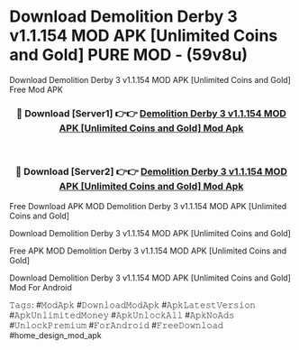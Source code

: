 # Download Demolition Derby 3 v1.1.154 MOD APK [Unlimited Coins and Gold] PURE MOD - (59v8u)
Download Demolition Derby 3 v1.1.154 MOD APK [Unlimited Coins and Gold] Free Mod APK

<div align="center">
<h3>🔴 Download [Server1] 👉👉 <a href="https://apk-comot.site?title=Demolition_Derby_3_v1.1.154_MOD_APK_[Unlimited_Coins_and_Gold]">Demolition Derby 3 v1.1.154 MOD APK [Unlimited Coins and Gold] Mod Apk</a></h3><br>

<h3>🔴 Download [Server2] 👉👉 <a href="https://apk-comot.site?title=Demolition_Derby_3_v1.1.154_MOD_APK_[Unlimited_Coins_and_Gold]">Demolition Derby 3 v1.1.154 MOD APK [Unlimited Coins and Gold] Mod Apk</a></h3>
</div>


Free Download APK MOD Demolition Derby 3 v1.1.154 MOD APK [Unlimited Coins and Gold]

Download Demolition Derby 3 v1.1.154 MOD APK [Unlimited Coins and Gold] 

Free APK MOD Demolition Derby 3 v1.1.154 MOD APK [Unlimited Coins and Gold] 

Download Demolition Derby 3 v1.1.154 MOD APK [Unlimited Coins and Gold] Mod For Android

𝚃𝚊𝚐𝚜: #𝙼𝚘𝚍𝙰𝚙𝚔 #𝙳𝚘𝚠𝚗𝚕𝚘𝚊𝚍𝙼𝚘𝚍𝙰𝚙𝚔 #𝙰𝚙𝚔𝙻𝚊𝚝𝚎𝚜𝚝𝚅𝚎𝚛𝚜𝚒𝚘𝚗 #𝙰𝚙𝚔𝚄𝚗𝚕𝚒𝚖𝚒𝚝𝚎𝚍𝙼𝚘𝚗𝚎𝚢 #𝙰𝚙𝚔𝚄𝚗𝚕𝚘𝚌𝚔𝙰𝚕𝚕 #𝙰𝚙𝚔𝙽𝚘𝙰𝚍𝚜 #𝚄𝚗𝚕𝚘𝚌𝚔𝙿𝚛𝚎𝚖𝚒𝚞𝚖 #𝙵𝚘𝚛𝙰𝚗𝚍𝚛𝚘𝚒𝚍 #𝙵𝚛𝚎𝚎𝙳𝚘𝚠𝚗𝚕𝚘𝚊𝚍 #home_design_mod_apk